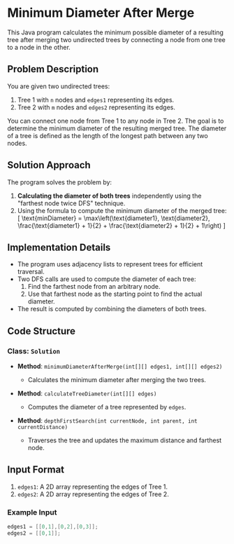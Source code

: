 # Minimum Diameter After Merge

This Java program calculates the minimum possible diameter of a resulting tree after merging two undirected trees by connecting a node from one tree to a node in the other.

## Problem Description

You are given two undirected trees:
1. Tree 1 with `n` nodes and `edges1` representing its edges.
2. Tree 2 with `m` nodes and `edges2` representing its edges.

You can connect one node from Tree 1 to any node in Tree 2. The goal is to determine the minimum diameter of the resulting merged tree. The diameter of a tree is defined as the length of the longest path between any two nodes.

## Solution Approach

The program solves the problem by:
1. **Calculating the diameter of both trees** independently using the "farthest node twice DFS" technique.
2. Using the formula to compute the minimum diameter of the merged tree:
   \[
   \text{minDiameter} = \max\left(\text{diameter1}, \text{diameter2}, \frac{\text{diameter1} + 1}{2} + \frac{\text{diameter2} + 1}{2} + 1\right)
   \]

## Implementation Details

- The program uses adjacency lists to represent trees for efficient traversal.
- Two DFS calls are used to compute the diameter of each tree:
  1. Find the farthest node from an arbitrary node.
  2. Use that farthest node as the starting point to find the actual diameter.
- The result is computed by combining the diameters of both trees.

## Code Structure

### Class: `Solution`

- **Method**: `minimumDiameterAfterMerge(int[][] edges1, int[][] edges2)`
  - Calculates the minimum diameter after merging the two trees.

- **Method**: `calculateTreeDiameter(int[][] edges)`
  - Computes the diameter of a tree represented by `edges`.

- **Method**: `depthFirstSearch(int currentNode, int parent, int currentDistance)`
  - Traverses the tree and updates the maximum distance and farthest node.

## Input Format

1. `edges1`: A 2D array representing the edges of Tree 1.
2. `edges2`: A 2D array representing the edges of Tree 2.

### Example Input

```java
edges1 = [[0,1],[0,2],[0,3]];
edges2 = [[0,1]];
